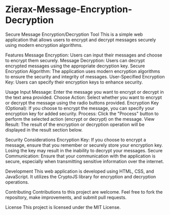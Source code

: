 # Zierax-Message-Encryption-Decryption
Secure Message Encryption/Decryption Tool
This is a simple web application that allows users to encrypt and decrypt messages securely using modern encryption algorithms.

Features
Message Encryption: Users can input their messages and choose to encrypt them securely.
Message Decryption: Users can decrypt encrypted messages using the appropriate decryption key.
Secure Encryption Algorithm: The application uses modern encryption algorithms to ensure the security and integrity of messages.
User-Specified Encryption Key: Users can specify their encryption keys to enhance security.

Usage
Input Message: Enter the message you want to encrypt or decrypt in the text area provided.
Choose Action: Select whether you want to encrypt or decrypt the message using the radio buttons provided.
Encryption Key (Optional): If you choose to encrypt the message, you can specify your encryption key for added security.
Process: Click the "Process" button to perform the selected action (encrypt or decrypt) on the message.
View Result: The result of the encryption or decryption operation will be displayed in the result section below.

Security Considerations
Encryption Key: If you choose to encrypt a message, ensure that you remember or securely store your encryption key. Losing the key may result in the inability to decrypt your messages.
Secure Communication: Ensure that your communication with the application is secure, especially when transmitting sensitive information over the internet.

Development
This web application is developed using HTML, CSS, and JavaScript. It utilizes the CryptoJS library for encryption and decryption operations.

Contributing
Contributions to this project are welcome. Feel free to fork the repository, make improvements, and submit pull requests.

License
This project is licensed under the MIT License.
